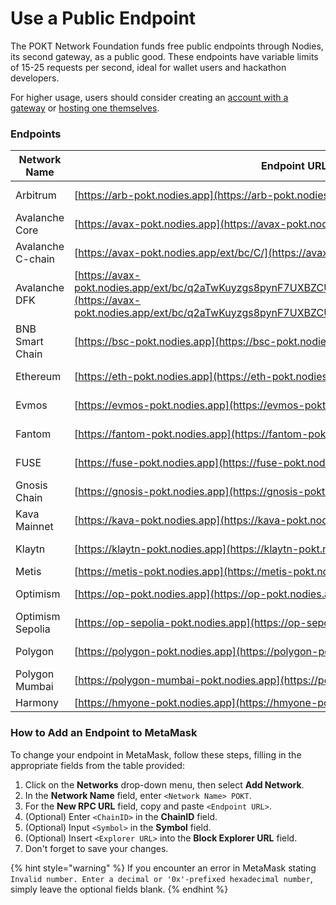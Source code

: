 # Use a Public Endpoint

The POKT Network Foundation funds free public endpoints through Nodies, its second gateway, as a public good. These endpoints have variable limits of 15-25 requests per second, ideal for wallet users and hackathon developers.&#x20;

For higher usage, users should consider creating an [account with a gateway](use-a-gateway/) or [hosting one themselves](../gateways/host-a-gateway/).

### Endpoints

| Network Name      | Endpoint URL                                                                                                                                                                           | ChainID | Symbol | Explorer    | URL                                                                          |
| ----------------- | -------------------------------------------------------------------------------------------------------------------------------------------------------------------------------------- | ------- | ------ | ----------- | ---------------------------------------------------------------------------- |
| Arbitrum          | [https://arb-pokt.nodies.app](https://arb-pokt.nodies.app)                                                                                                                             | 42161   | ARB    | Arbiscan    | [https://arbiscan.io](https://arbiscan.io)                                   |
| Avalanche Core    | [https://avax-pokt.nodies.app](https://avax-pokt.nodies.app)                                                                                                                           | 43114   | AVAX   | CChain      | [https://cchain.explorer.avax.network](https://cchain.explorer.avax.network) |
| Avalanche C-chain | [https://avax-pokt.nodies.app/ext/bc/C/](https://avax-pokt.nodies.app/ext/bc/C/rpc)                                                                                                    |         |        |             |                                                                              |
| Avalanche DFK     | [https://avax-pokt.nodies.app/ext/bc/q2aTwKuyzgs8pynF7UXBZCU7DejbZbZ6EUyHr3JQzYgwNPUPi/rpc](https://avax-pokt.nodies.app/ext/bc/q2aTwKuyzgs8pynF7UXBZCU7DejbZbZ6EUyHr3JQzYgwNPUPi/rpc) |         |        |             |                                                                              |
| BNB Smart Chain   | [https://bsc-pokt.nodies.app](https://bsc-pokt.nodies.app)                                                                                                                             | 56      | BNB    | Bscscan     | [https://bscscan.com](https://bscscan.com)                                   |
| Ethereum          | [https://eth-pokt.nodies.app](https://eth-pokt.nodies.app)                                                                                                                             | 1       | ETH    | Etherscan   | [https://etherscan.io](https://etherscan.io)                                 |
| Evmos             | [https://evmos-pokt.nodies.app](https://evmos-pokt.nodies.app)                                                                                                                         | 9001    | EVMOS  | EVM         | [https://evm.evmos.org](https://evm.evmos.org)                               |
| Fantom            | [https://fantom-pokt.nodies.app](https://fantom-pokt.nodies.app)                                                                                                                       | 250     | FTM    | Ftmscan     | [https://ftmscan.com](https://ftmscan.com)                                   |
| FUSE              | [https://fuse-pokt.nodies.app](https://fuse-pokt.nodies.app)                                                                                                                           | 122     | FUSE   | Explorer    | [https://explorer.fuse.io](https://explorer.fuse.io)                         |
| Gnosis Chain      | [https://gnosis-pokt.nodies.app](https://gnosis-pokt.nodies.app)                                                                                                                       | 100     | xDAI   | Blockscout  | [https://blockscout.com/poa/xdai](https://blockscout.com/poa/xdai)           |
| Kava Mainnet      | [https://kava-pokt.nodies.app](https://kava-pokt.nodies.app)                                                                                                                           | 2222    | KAVA   | Explorer    | [https://explorer.kava.io](https://explorer.kava.io/)                        |
| Klaytn            | [https://klaytn-pokt.nodies.app](https://klaytn-pokt.nodies.app)                                                                                                                       | 8217    | KLAY   | Scope       | [https://scope.klaytn.com](https://scope.klaytn.com)                         |
| Metis             | [https://metis-pokt.nodies.app](https://metis-pokt.nodies.app)                                                                                                                         |         |        |             |                                                                              |
| Optimism          | [https://op-pokt.nodies.app](https://op-pokt.nodies.app)                                                                                                                               | 10      | ETH    | Optimistic  | [https://optimistic.etherscan.io](https://optimistic.etherscan.io)           |
| Optimism Sepolia  | [https://op-sepolia-pokt.nodies.app](https://op-sepolia-pokt.nodies.app)                                                                                                               |         |        |             |                                                                              |
| Polygon           | [https://polygon-pokt.nodies.app](https://polygon-pokt.nodies.app)                                                                                                                     | 137     | MATIC  | Polygonscan | [https://polygonscan.com](https://polygonscan.com)                           |
| Polygon Mumbai    | [https://polygon-mumbai-pokt.nodies.app](https://polygon-mumbai-pokt.nodies.app)                                                                                                       |         |        |             |                                                                              |
| Harmony           | [https://hmyone-pokt.nodies.app](https://hmyone-pokt.nodies.app)                                                                                                                       |         |        |             |                                                                              |

### How to Add an Endpoint to MetaMask

To change your endpoint in MetaMask, follow these steps, filling in the appropriate fields from the table provided:

1. Click on the **Networks** drop-down menu, then select **Add Network**.
2. In the **Network Name** field, enter `<Network Name> POKT`.
3. For the **New RPC URL** field, copy and paste `<Endpoint URL>`.
4. (Optional) Enter `<ChainID>` in the **ChainID** field.
5. (Optional) Input `<Symbol>` in the **Symbol** field.
6. (Optional) Insert `<Explorer URL>` into the **Block Explorer URL** field.
7. Don't forget to save your changes.

{% hint style="warning" %}
If you encounter an error in MetaMask stating `Invalid number. Enter a decimal or '0x'-prefixed hexadecimal number`, simply leave the optional fields blank.
{% endhint %}
